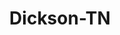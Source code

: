 ---
title: Dickson-TN
slug: dickson-tn
f_state:
- cms/state/tennessee.md
f_locations:
- cms/payday-loan/advance-cash-inc-3244.md
- cms/payday-loan/advance-cash-inc-3245.md
- cms/payday-loan/advance-financial-3347.md
- cms/payday-loan/advance-financial-3348.md
- cms/payday-loan/advance-to-cash-3473.md
- cms/payday-loan/all-about-cash-3675.md
- cms/payday-loan/c-c-a-convenient-check-advance-5657.md
- cms/payday-loan/c-c-a-convenient-check-advance-5658.md
- cms/payday-loan/capital-cash-5995.md
- cms/payday-loan/cash-advance-6462.md
- cms/payday-loan/cash-advance-6467.md
- cms/payday-loan/cash-advance-of-dickson-6568.md
- cms/payday-loan/cash-advantedge-6624.md
- cms/payday-loan/cash-express-7289.md
- cms/payday-loan/cash-n-dash-7983.md
- cms/payday-loan/cash-one-8173.md
- cms/payday-loan/cca-convenient-check-advance-9528.md
- cms/payday-loan/check-into-cash-12416.md
- cms/payday-loan/check-into-cash-12458.md
- cms/payday-loan/check-into-cash-of-tennesee-13604.md
- cms/payday-loan/dash-for-cash-15680.md
- cms/payday-loan/dash-for-cash-15682.md
- cms/payday-loan/dash-for-cash-15683.md
- cms/payday-loan/dash-for-cash-15693.md
- cms/payday-loan/discount-cash-15879.md
- cms/payday-loan/dixie-cash-express-15925.md
- cms/payday-loan/family-cash-advance-17442.md
- cms/payday-loan/family-cash-advance-17447.md
- cms/payday-loan/fast-cash-title-loans-check-17843.md
- cms/payday-loan/kwik-cash-of-dixon-20117.md
- cms/payday-loan/kwik-cash-of-dixon-20118.md
- cms/payday-loan/speedee-cash-26664.md
- cms/payday-loan/speedee-cash-26669.md
updated-on: '2024-05-30T13:41:28.615Z'
created-on: '2024-05-30T13:41:28.615Z'
published-on: '2024-05-30T13:54:32.469Z'
f_city: Dickson
layout: '[city].html'
tags: city
---